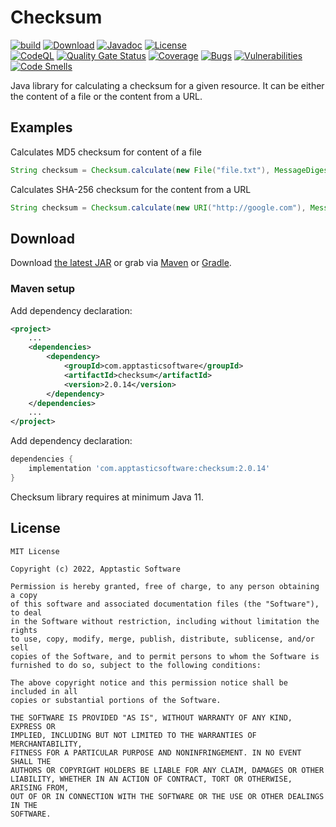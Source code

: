 Checksum
==========

[![build](https://github.com/w3stling/checksum/actions/workflows/build.yml/badge.svg)](https://github.com/w3stling/checksum/actions/workflows/build.yml)
[![Download](https://img.shields.io/badge/download-2.0.14-brightgreen.svg)](https://search.maven.org/artifact/com.apptasticsoftware/checksum/2.0.14/jar)
[![Javadoc](https://img.shields.io/badge/javadoc-2.0.14-blue.svg)](https://w3stling.github.io/checksum/javadoc/2.0.14)
[![License](http://img.shields.io/:license-MIT-blue.svg?style=flat-round)](http://apptastic-software.mit-license.org)   
[![CodeQL](https://github.com/w3stling/checksum/actions/workflows/codeql-analysis.yml/badge.svg)](https://github.com/w3stling/checksum/actions/workflows/codeql-analysis.yml)
[![Quality Gate Status](https://sonarcloud.io/api/project_badges/measure?project=com.apptasticsoftware%3Achecksum&metric=alert_status)](https://sonarcloud.io/summary/new_code?id=com.apptasticsoftware%3Achecksum)
[![Coverage](https://sonarcloud.io/api/project_badges/measure?project=com.apptasticsoftware%3Achecksum&metric=coverage)](https://sonarcloud.io/summary/new_code?id=com.apptasticsoftware%3Achecksum)
[![Bugs](https://sonarcloud.io/api/project_badges/measure?project=com.apptasticsoftware%3Achecksum&metric=bugs)](https://sonarcloud.io/summary/new_code?id=com.apptasticsoftware%3Achecksum)
[![Vulnerabilities](https://sonarcloud.io/api/project_badges/measure?project=com.apptasticsoftware%3Achecksum&metric=vulnerabilities)](https://sonarcloud.io/summary/new_code?id=com.apptasticsoftware%3Achecksum)
[![Code Smells](https://sonarcloud.io/api/project_badges/measure?project=com.apptasticsoftware%3Achecksum&metric=code_smells)](https://sonarcloud.io/summary/new_code?id=com.apptasticsoftware%3Achecksum)

Java library for calculating a checksum for a given resource. It can be either the content of a file or the content from a URL. 

Examples
--------
Calculates MD5 checksum for content of a file 
```java
String checksum = Checksum.calculate(new File("file.txt"), MessageDigest.getInstance("MD5"));
```

Calculates SHA-256 checksum for the content from a URL 
```java
String checksum = Checksum.calculate(new URI("http://google.com"), MessageDigest.getInstance("SHA-256"));
```


Download
--------

Download [the latest JAR][1] or grab via [Maven][2] or [Gradle][3].

### Maven setup

Add dependency declaration:
```xml
<project>
    ...
    <dependencies>
        <dependency>
            <groupId>com.apptasticsoftware</groupId>
            <artifactId>checksum</artifactId>
            <version>2.0.14</version>
        </dependency>
    </dependencies>
    ...
</project>
```

Add dependency declaration:
```groovy
dependencies {
    implementation 'com.apptasticsoftware:checksum:2.0.14'
}
```

Checksum library requires at minimum Java 11.

License
-------

    MIT License
    
    Copyright (c) 2022, Apptastic Software
    
    Permission is hereby granted, free of charge, to any person obtaining a copy
    of this software and associated documentation files (the "Software"), to deal
    in the Software without restriction, including without limitation the rights
    to use, copy, modify, merge, publish, distribute, sublicense, and/or sell
    copies of the Software, and to permit persons to whom the Software is
    furnished to do so, subject to the following conditions:
    
    The above copyright notice and this permission notice shall be included in all
    copies or substantial portions of the Software.
    
    THE SOFTWARE IS PROVIDED "AS IS", WITHOUT WARRANTY OF ANY KIND, EXPRESS OR
    IMPLIED, INCLUDING BUT NOT LIMITED TO THE WARRANTIES OF MERCHANTABILITY,
    FITNESS FOR A PARTICULAR PURPOSE AND NONINFRINGEMENT. IN NO EVENT SHALL THE
    AUTHORS OR COPYRIGHT HOLDERS BE LIABLE FOR ANY CLAIM, DAMAGES OR OTHER
    LIABILITY, WHETHER IN AN ACTION OF CONTRACT, TORT OR OTHERWISE, ARISING FROM,
    OUT OF OR IN CONNECTION WITH THE SOFTWARE OR THE USE OR OTHER DEALINGS IN THE
    SOFTWARE.


[1]: https://search.maven.org/artifact/com.apptasticsoftware/checksum/2.0.14/jar
[2]: https://maven.apache.org
[3]: https://gradle.org